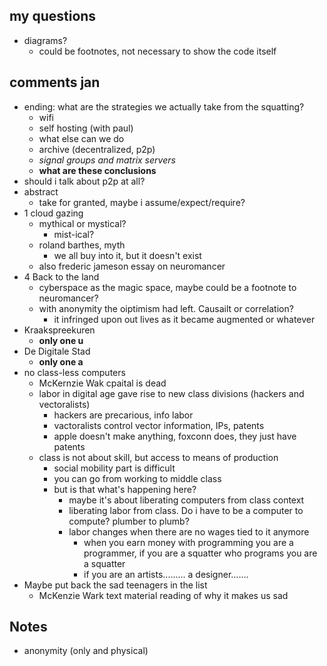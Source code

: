 

## my questions

- diagrams?
  - could be footnotes, not necessary to show the code itself



## comments jan

- ending: what are the strategies we actually take from the squatting?
  - wifi
  - self hosting (with paul)
  - what else can we do
  - archive (decentralized, p2p)
  - *signal groups and matrix servers*
  - **what are these conclusions**
- should i talk about p2p at all?
- abstract
  - take for granted, maybe i assume/expect/require?
- 1 cloud gazing
  - mythical or mystical?
    - mist-ical?
  - roland barthes, myth
    - we all buy into it, but it doesn't exist
  - also frederic jameson essay on neuromancer
- 4 Back to the land
  - cyberspace as the magic space, maybe could be a footnote to neuromancer?
  - with anonymity the oiptimism had left. Causailt or correlation?
    - it infringed upon out lives as it became augmented or whatever
- Kraakspreekuren
  - **only one u**
- De Digitale Stad
  - **only one a**
- no class-less computers
  - McKernzie Wak cpaital is dead
  - labor in digital age gave rise to new class divisions (hackers and vectoralists)
    - hackers are precarious, info labor
    - vactoralists control vector information, IPs, patents
    - apple doesn't make anything, foxconn does, they just have patents
  - class is not about skill, but access to means of production
    - social mobility part is difficult
    - you can go from working to middle class
    - but is that what's happening here?
      - maybe it's about liberating computers from class context
      - liberating labor from class. Do i have to be a computer to compute? plumber to plumb?
      - labor changes when there are no wages tied to it anymore
        - when you earn money with programming you are a programmer, if you are a squatter who programs you are a squatter
        - if you are an artists......... a designer.......
- Maybe put back the sad teenagers in the list
  - McKenzie Wark text material reading of why it makes us sad



## Notes

- anonymity (only and physical)